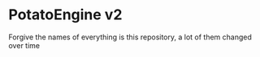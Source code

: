 # PotatoEngine v2

Forgive the names of everything is this repository, a lot of them changed over time
